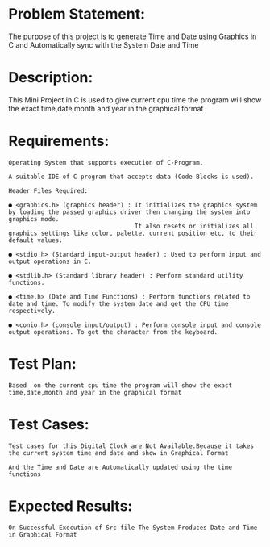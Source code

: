 # Problem Statement:
              
  The purpose of this project is to generate Time and Date using Graphics in C and Automatically sync with the System Date and Time
  
# Description:

  This Mini Project in C is used to give current cpu time the program will show the exact time,date,month and year in the graphical format 
  
# Requirements:

	Operating System that supports execution of C-Program.

	A suitable IDE of C program that accepts data (Code Blocks is used).

	Header Files Required: 

	● <graphics.h> (graphics header) : It initializes the graphics system by loading the passed graphics driver then changing the system into graphics mode. 
									   It also resets or initializes all graphics settings like color, palette, current position etc, to their default values. 

	● <stdio.h> (Standard input-output header) : Used to perform input and output operations in C. 

	● <stdlib.h> (Standard library header) : Perform standard utility functions.

	● <time.h> (Date and Time Functions) : Perform functions related to date and time. To modify the system date and get the CPU time respectively.

	● <conio.h> (console input/output) : Perform console input and console output operations. To get the character from the keyboard.
	
# Test Plan:

	Based  on the current cpu time the program will show the exact time,date,month and year in the graphical format 

# Test Cases:

	Test cases for this Digital Clock are Not Available.Because it takes the current system time and date and show in Graphical Format

	And the Time and Date are Automatically updated using the time functions
	
# Expected Results:

	On Successful Execution of Src file The System Produces Date and Time in Graphical Format